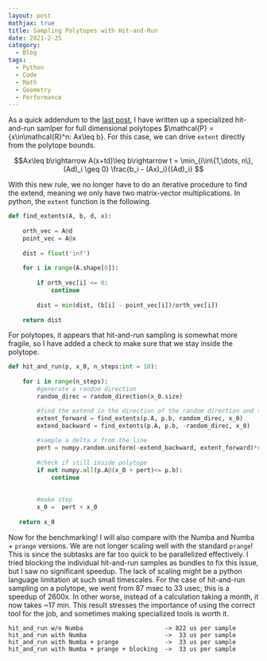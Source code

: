 ```yaml
---
layout: post
mathjax: true
title: Sampling Polytopes with Hit-and-Run 
date: 2021-2-25
category:
  - Blog
tags:
  - Python
  - Code
  - Math
  - Geometry
  - Performance
---
```


As a quick addendum to the [last post](https://dkenefake.github.io/blog/SamplingConvex), I have written up a specialized hit-and-run samlper for full dimensional polytopes $\mathcal{P} = \{x\in\mathcal{R}^n: Ax\leq b\}. For this case, we can drive ```extent``` directly from the polytope bounds.

$$Ax\leq b\rightarrow A(x+td)\leq b\rightarrow t  = \min_{i\in\{1,\dots, n\}, (Ad)_i \geq 0} \frac{b_i - (Ax)_i}{(Ad)_i} $$

With this new rule, we no longer have to do an iterative procedure to find the extend, meaning we only have two matrix-vector multiplications. In python, the ```extent``` function is the following.

```python
def find_extents(A, b, d, x):
    
    orth_vec = A@d
    point_vec = A@x
    
    dist = float('inf')
    
    for i in range(A.shape[0]):
        
        if orth_vec[i] <= 0:
            continue
        
        dist = min(dist, (b[i] - point_vec[i])/orth_vec[i])
            
    return dist
```

For polytopes, it appears that hit-and-run sampling is somewhat more fragile, so I have added a check to make sure that we stay inside the polytope.

```python
def hit_and_run(p, x_0, n_steps:int = 10):
    
    for i in range(n_steps):
        #generate a random direction
        random_direc = random_direction(x_0.size)

        #find the extend in the direction of the random direction and the opposite direction 
        extent_forward = find_extents(p.A, p.b, random_direc, x_0)
        extend_backward = find_extents(p.A, p.b, -random_direc, x_0)
        
        #sample a delta x from the line
        pert = numpy.random.uniform(-extend_backward, extent_forward)*random_direc
        
        #check if still inside polytope
        if not numpy.all(p.A@(x_0 + pert)<= p.b):
            continue
        
    
        #make step
        x_0 =  pert + x_0
   
   return x_0 
```

Now for the benchmarking! I will also compare with the Numba and Numba + ```prange``` versions. We are not longer scaling well with the standard ```prange```! This is since the subtasks are far too quick to be parallelized effectively. I tried blocking the individual hit-and-run samples as bundles to fix this issue, but I saw no significant speedup. The lack of scaling might be a python language limitation at such small timescales. For the case of hit-and-run sampling on a polytope, we went from 87 msec to 33 usec; this is a speedup of 2600x. In other worse, instead of a calculation taking a month, it now takes ~17 min. This result stresses the importance of using the correct tool for the job, and sometimes making specialized tools is worth it.

```
hit_and_run w/o Numba                       -> 822 us per sample
hit_and_run with Numba                      ->  33 us per sample
hit_and_run with Numba + prange             ->  33 us per sample
hit_and_run with Numba + prange + blocking  ->  33 us per sample
```

